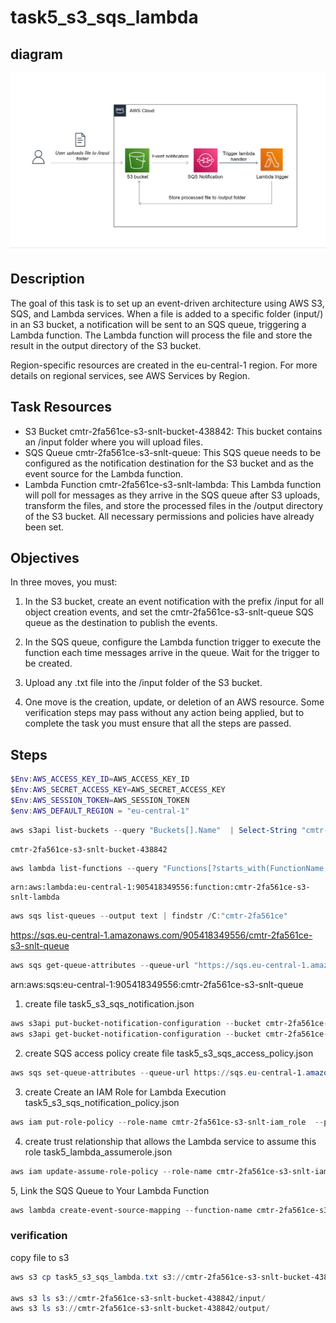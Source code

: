 # task5_s3_sqs_lambda

##  diagram
![diagram](img.png)

## Description
The goal of this task is to set up an event-driven architecture using AWS S3, SQS, and Lambda services. When a file is added to a specific folder (input/) in an S3 bucket, a notification will be sent to an SQS queue, triggering a Lambda function. The Lambda function will process the file and store the result in the output directory of the S3 bucket.

Region-specific resources are created in the eu-central-1 region. For more details on regional services, see AWS Services by Region.

## Task Resources
+ S3 Bucket cmtr-2fa561ce-s3-snlt-bucket-438842: This bucket contains an /input folder where you will upload files.
+ SQS Queue cmtr-2fa561ce-s3-snlt-queue: This SQS queue needs to be configured as the notification destination for the S3 bucket and as the event source for the Lambda function.
+ Lambda Function cmtr-2fa561ce-s3-snlt-lambda: This Lambda function will poll for messages as they arrive in the SQS queue after S3 uploads, transform the files, and store the processed files in the /output directory of the S3 bucket.
All necessary permissions and policies have already been set.

## Objectives
In three moves, you must:

1. In the S3 bucket, create an event notification with the prefix /input for all object creation events, and set the cmtr-2fa561ce-s3-snlt-queue SQS queue as the destination to publish the events.
2. In the SQS queue, configure the Lambda function trigger to execute the function each time messages arrive in the queue. Wait for the trigger to be created.
3. Upload any .txt file into the /input folder of the S3 bucket.

4. One move is the creation, update, or deletion of an AWS resource. Some verification steps may pass without any action being applied, but to complete the task you must ensure that all the steps are passed.

## Steps

```powershell
$Env:AWS_ACCESS_KEY_ID=AWS_ACCESS_KEY_ID
$Env:AWS_SECRET_ACCESS_KEY=AWS_SECRET_ACCESS_KEY
$Env:AWS_SESSION_TOKEN=AWS_SESSION_TOKEN
$env:AWS_DEFAULT_REGION = "eu-central-1"
```
```powershell
aws s3api list-buckets --query "Buckets[].Name"  | Select-String "cmtr-2fa561ce"
```
	cmtr-2fa561ce-s3-snlt-bucket-438842

```powershell
aws lambda list-functions --query "Functions[?starts_with(FunctionName, 'cmtr-2fa561ce')].{FunctionName: FunctionName, FunctionArn: FunctionArn}" --output table
```
	arn:aws:lambda:eu-central-1:905418349556:function:cmtr-2fa561ce-s3-snlt-lambda
```powershell
aws sqs list-queues --output text | findstr /C:"cmtr-2fa561ce"
```
https://sqs.eu-central-1.amazonaws.com/905418349556/cmtr-2fa561ce-s3-snlt-queue
```powershell
aws sqs get-queue-attributes --queue-url "https://sqs.eu-central-1.amazonaws.com/905418349556/cmtr-2fa561ce-s3-snlt-queue" --attribute-names QueueArn
```
arn:aws:sqs:eu-central-1:905418349556:cmtr-2fa561ce-s3-snlt-queue
	
	
1. create  file task5_s3_sqs_notification.json
```powershell
aws s3api put-bucket-notification-configuration --bucket cmtr-2fa561ce-s3-snlt-bucket-438842 --notification-configuration file://./task5_s3_sqs_notification.json
aws s3api get-bucket-notification-configuration --bucket cmtr-2fa561ce-s3-snlt-bucket-438842
```
2. create SQS access policy create file task5_s3_sqs_access_policy.json

```powershell
aws sqs set-queue-attributes --queue-url https://sqs.eu-central-1.amazonaws.com/905418349556/cmtr-2fa561ce-s3-snlt-queue --attributes file://./task5_s3_sqs_access_policy.json
```

3. create Create an IAM Role for Lambda Execution task5_s3_sqs_notification_policy.json
```powershell
aws iam put-role-policy --role-name cmtr-2fa561ce-s3-snlt-iam_role  --policy-name s3_sqs_notification_policy --policy-document file://./task5_s3_sqs_notification_policy.json
```
	
4.  create trust relationship that allows the Lambda service to assume this role 	task5_lambda_assumerole.json
```powershell
aws iam update-assume-role-policy --role-name cmtr-2fa561ce-s3-snlt-iam_role --policy-document file://./task5_lambda_assumerole.json  
```

5, Link the SQS Queue to Your Lambda Function
```powershell
aws lambda create-event-source-mapping --function-name cmtr-2fa561ce-s3-snlt-lambda --batch-size 10 --event-source-arn arn:aws:sqs:eu-central-1:905418349556:cmtr-2fa561ce-s3-snlt-queue
```


### verification
copy file to s3
```powershell
aws s3 cp task5_s3_sqs_lambda.txt s3://cmtr-2fa561ce-s3-snlt-bucket-438842/input/task5_s3_sqs_lambda.txt

aws s3 ls s3://cmtr-2fa561ce-s3-snlt-bucket-438842/input/
aws s3 ls s3://cmtr-2fa561ce-s3-snlt-bucket-438842/output/
```
